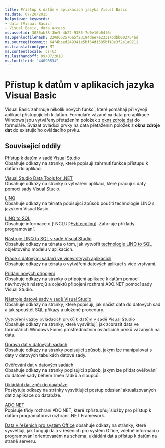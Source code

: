```yaml
---
title: Přístup k datům v aplikacích jazyka Visual Basic
ms.date: 07/20/2015
helpviewer_keywords:
- data [Visual Basic]
- Visual Basic, data access
ms.assetid: 3086ab38-3be5-4b22-9385-7d0e16b04f6a
ms.openlocfilehash: 220d662576a5f23194dee7e23317bdbb0027546d
ms.sourcegitcommit: 64f4baed249341e5bf64d1385bf48e3f2e1a0211
ms.translationtype: MT
ms.contentlocale: cs-CZ
ms.lasthandoff: 09/07/2018
ms.locfileid: "44098534"
---
```

# <a name="accessing-data-in-visual-basic-applications"></a>Přístup k datům v aplikacích jazyka Visual Basic
Visual Basic zahrnuje několik nových funkcí, které pomáhají při vývoji aplikací přistupujících k datům. Formuláře vázané na data pro aplikace Windows jsou vytvářeny přetažením položek z [okna zdroje dat](/visualstudio/data-tools/add-new-data-sources) do formuláře. Svázat ovládací prvky na data přetažením položek z **okna zdroje dat** do existujícího ovládacího prvku.  
  
## <a name="related-sections"></a>Související oddíly  
 [Přístup k datům v sadě Visual Studio](/visualstudio/data-tools/)  
 Obsahuje odkazy na stránky, které popisují zahrnutí funkce přístupu k datům do aplikací.

 [Visual Studio Data Tools for .NET](/visualstudio/data-tools/visual-studio-data-tools-for-dotnet)  
 Obsahuje odkazy na stránky o vytváření aplikací, které pracují s daty pomocí sady Visual Studio.  
  
 [LINQ](../../visual-basic/programming-guide/language-features/linq/index.md)  
 Obsahuje odkazy na témata popisující způsob použití technologie LINQ s jazykem Visual Basic.  
  
 [LINQ to SQL](../../framework/data/adonet/sql/linq/index.md)  
 Obsahuje informace o [!INCLUDE[vbtecdlinq](~/includes/vbtecdlinq-md.md)]. Zahrnuje příklady programování.  
  
 [Nástroje LINQ to SQL v sadě Visual Studio](/visualstudio/data-tools/linq-to-sql-tools-in-visual-studio2)  
 Obsahuje odkazy na témata o tom, jak vytvořit [technologie LINQ to SQL](../../framework/data/adonet/sql/linq/index.md) objektového modelu v aplikacích.  
  
 [Práce s datovými sadami ve vícevrstvých aplikacích](/visualstudio/data-tools/work-with-datasets-in-n-tier-applications)  
 Obsahuje odkazy na témata o vytváření datových aplikací s více vrstvami.  
     
 [Přidání nových připojení](/visualstudio/data-tools/add-new-connections)  
 Obsahuje odkazy na stránky o připojení aplikace k datům pomocí návrhových nástrojů a objektů připojení rozhraní ADO.NET pomocí sady Visual Studio.  

 [Nástroje datové sady v sadě Visual Studio](/visualstudio/data-tools/dataset-tools-in-visual-studio)  
 Obsahuje odkazy na stránky, které popisují, jak načíst data do datových sad a jak spouštět SQL příkazy a uložené procedury.  
  
 [Vytvoření vazby ovládacích prvků k datům v sadě Visual Studio](/visualstudio/data-tools/bind-controls-to-data-in-visual-studio)  
 Obsahuje odkazy na stránky, které vysvětlují, jak zobrazit data ve formulářích Windows Forms prostřednictvím ovládacích prvků vázaných na data.  
  
 [Úprava dat v datových sadách](/visualstudio/data-tools/edit-data-in-datasets)  
 Obsahuje odkazy na stránky popisující způsob, jakým lze manipulovat s daty v datových tabulkách datové sady.  
  
 [Ověřování dat v datových sadách](/visualstudio/data-tools/validate-data-in-datasets)  
 Obsahuje odkazy na stránky popisující způsob, jakým lze přidat ověřování do datové sady během změn řádků a sloupců.  
  
 [Ukládání dat zpět do databáze](/visualstudio/data-tools/save-data-back-to-the-database)  
 Poskytuje odkazy na stránky vysvětlující postup odeslaní aktualizovaných dat z aplikace do databáze.  
  
 [ADO.NET](../../framework/data/adonet/index.md)  
 Popisuje třídy rozhraní ADO.NET, které zpřístupňují služby pro přístup k datům programátorovi rozhraní .NET Framework.

 [Data v řešeních pro systém Office](/visualstudio/vsto/data-in-office-solutions) obsahuje odkazy na stránky, které vysvětlují, jak fungují data v řešeních pro systém Office, včetně informací o programování orientovaném na schéma, ukládání dat a přístup k datům na straně serveru.
